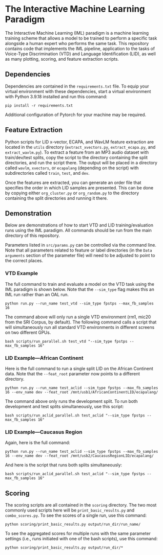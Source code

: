 # The Interactive Machine Learning Paradigm
The Interactive Machine Learning (IML) paradigm is a machine learning training scheme that allows a model to be trained to perform a specific task alongside a human expert who performs the same task. This repository contains code that implements the IML pipeline, application to the tasks of Voice-Type Discrimination (VTD) and Language Identification (LID), as well as many plotting, scoring, and feature extraction scripts.

## Dependencies
Dependencies are contained in the `requirements.txt` file. To equip your virtual environment with these dependencies, start a virtual environment with Python 3.9.18 installed and run this command:

```
pip install -r requirements.txt
```

Additional configuration of Pytorch for your machine may be required.

## Feature Extraction
Python scripts for LID x-vector, ECAPA, and WavLM feature extraction are located in the `utils` directory (`extract_xvectors.py`, `extract_ecapa.py`, and `extract_wavlm.py`). To extract a feature from an MP3 audio dataset with train/dev/test splits, copy the script to the directory containing the split directories, and run the script there. The output will be placed in a directory called `wavlm`, `xvectors`, or `ecapalang` (depending on the script) with subdirectories called `train`, `test`, and `dev`.

Once the features are extracted, you can generate an order file that specifies the order in which LID samples are presented. This can be done by copying either `org_cluster.py` or `org_random.py` to the directory containing the split directories and running it there.

## Demonstration
Below are demonstrations of how to start VTD and LID training/evaluation runs using the IML paradigm. All commands should be run from the main directory of this repository. 

Parameters listed in `src/params.py` can be controlled via the command line. Note that all parameters related to feature or label directories (in the `Data arguments` section of the parameter file) will need to be adjusted to point to the correct places.

### VTD Example
The full command to train and evaluate a model on the VTD task using the IML paradigm is shown below. Note that the `--sim_type` flag makes this an IML run rather than an OAL run.

```
python run.py --run_name test_vtd --sim_type fpstps --max_fb_samples 16
```

The command above will only run a single VTD environment (rm1, mic20 from the SRI Corpus, by default). The following command calls a script that will simultaneously run all standard VTD environments in different screens on two different GPUs. 

```
bash scripts/run_parallel.sh test_vtd "--sim_type fpstps --max_fb_samples 16"
```

### LID Example—African Continent
Here is the full command to run a single split LID on the African Continent data. Note that the `--feat_root` parameter now points to a different directory.

```
python run.py --run_name test_aclid --sim_type fpstps --max_fb_samples 16 --env_name dev --feat_root /mnt/usb1/AfricanContinentLID/ecapalang/
```

The command above only runs the development split. To run both development and test splits simultaneously, use this script:

```
bash scripts/run_aclid_parallel.sh test_aclid "--sim_type fpstps --max_fb_samples 16"
```

### LID Example—Caucasus Region
Again, here is the full command:

```
python run.py --run_name test_aclid --sim_type fpstps --max_fb_samples 16 --env_name dev --feat_root /mnt/usb2/CaucasusRegionLID/ecapalang/
```

And here is the script that runs both splits simultaneously:

```
bash scripts/run_aclid_parallel.sh test_aclid "--sim_type fpstps --max_fb_samples 16"
```

## Scoring
The scoring scripts are all contained in the `scoring` directory. The two most commonly used scripts here will be `print_basic_results.py` and `combo_scores.py`. To see the scores of a single run, use this command:

```
python scoring/print_basic_results.py output/run_dir/run_name/
```

To see the aggregated scores for multiple runs with the same parameter settings (i.e., runs initiated with one of the bash scripts), use this command:

```
python scoring/print_basic_results.py output/run_dir/*
```
